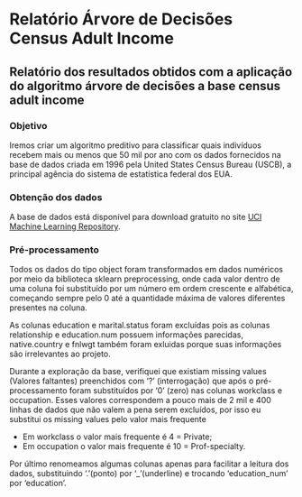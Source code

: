 # Relatório Árvore de Decisões Census Adult Income
## Relatório dos resultados obtidos com a aplicação do algoritmo árvore de decisões a base census adult income 

### Objetivo
Iremos criar um algoritmo preditivo para classificar quais indivíduos recebem mais ou menos que 50 mil por ano com os dados fornecidos na base de dados criada em 1996 pela United States Census Bureau (USCB), a principal agência do sistema de estatística federal dos EUA.

### Obtenção dos dados
A base de dados está disponível para download gratuito no site [UCI Machine Learning Repository](https://archive.ics.uci.edu/ml/datasets/census+income).

### Pré-processamento

Todos os dados do tipo object foram transformados em dados numéricos por meio da biblioteca sklearn preprocessing, onde cada valor dentro de uma coluna foi substituído por um número em ordem crescente e alfabética, começando sempre pelo 0 até a quantidade máxima de valores diferentes presentes na coluna.

As colunas education e marital.status foram excluídas pois as colunas relationship e education.num possuem informações parecidas, native.country e fnlwgt também foram exluidas porque suas informações são irrelevantes ao projeto.

Durante a exploração da base, verifiquei que existiam missing values (Valores faltantes) preenchidos com ‘?’ (interrogação) que após o pré-processamento foram substituídos por ‘0’ (zero) nas colunas workclass e occupation. 
Esses valores correspondem a pouco mais de 2 mil e 400 linhas de dados que não valem a pena serem excluídos, por isso eu substitui os missing values pelo valor mais frequente 

* Em workclass o valor mais frequente é 4 = Private;
* Em occupation o valor mais frequente é 10 = Prof-specialty.

Por último renomeamos algumas colunas apenas para facilitar a leitura dos dados, substituindo ‘.’(ponto) por ‘_’(underline) e trocando ‘education_num’ por ‘education’.
